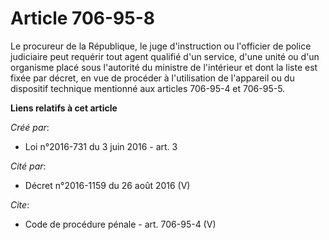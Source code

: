 # Article 706-95-8

Le procureur de la République, le juge d'instruction ou l'officier de police judiciaire peut requérir tout agent qualifié
d'un service, d'une unité ou d'un organisme placé sous l'autorité du ministre de l'intérieur et dont la liste est fixée par
décret, en vue de procéder à l'utilisation de l'appareil ou du dispositif technique mentionné aux articles 706-95-4 et
706-95-5.

**Liens relatifs à cet article**

_Créé par_:

  - Loi n°2016-731 du 3 juin 2016 - art. 3

_Cité par_:

  - Décret n°2016-1159 du 26 août 2016 (V)

_Cite_:

  - Code de procédure pénale - art. 706-95-4 (V)
